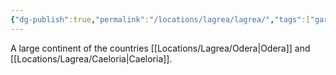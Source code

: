 ```yaml
---
{"dg-publish":true,"permalink":"/locations/lagrea/lagrea/","tags":["gardenEntry"]}
---
```


A large continent of the countries [[Locations/Lagrea/Odera\|Odera]] and [[Locations/Lagrea/Caeloria\|Caeloria]]. 
